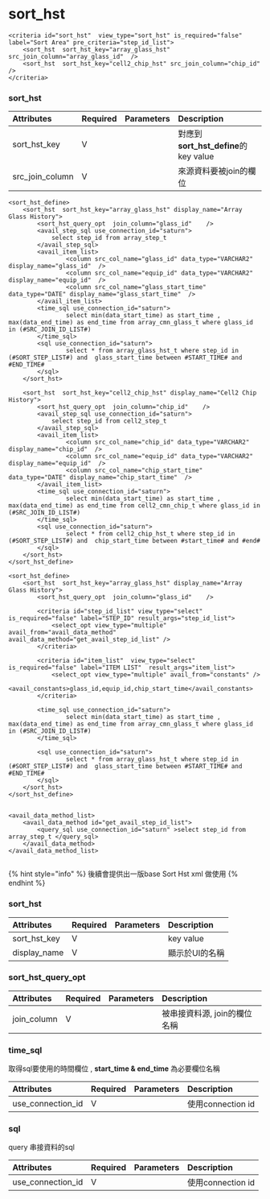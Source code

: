 # sort\_hst

```markup
<criteria id="sort_hst"  view_type="sort_hst" is_required="false" label="Sort Area" pre_criteria="step_id_list">
    <sort_hst  sort_hst_key="array_glass_hst" src_join_column="array_glass_id"  />
    <sort_hst  sort_hst_key="cell2_chip_hst" src_join_column="chip_id"  />
</criteria>
```

### sort\_hst

| Attributes | Required | Parameters | Description |
| :--- | :--- | :--- | :--- |
| sort\_hst\_key | V |  | 對應到**sort\_hst\_define**的key value |
| src\_join\_column | V |  | 來源資料要被join的欄位 |

```markup
<sort_hst_define>
    <sort_hst  sort_hst_key="array_glass_hst" display_name="Array Glass History">
        <sort_hst_query_opt  join_column="glass_id"    />
        <avail_step_sql use_connection_id="saturn">
            select step_id from array_step_t
        </avail_step_sql>
        <avail_item_list> 
                <column src_col_name="glass_id" data_type="VARCHAR2" display_name="glass_id"  />
                <column src_col_name="equip_id" data_type="VARCHAR2" display_name="equip_id"  />
                <column src_col_name="glass_start_time" data_type="DATE" display_name="glass_start_time"  />
        </avail_item_list>
        <time_sql use_connection_id="saturn">
                select min(data_start_time) as start_time , max(data_end_time) as end_time from array_cmn_glass_t where glass_id in (#SRC_JOIN_ID_LIST#) 
        </time_sql>
        <sql use_connection_id="saturn">
                select * from array_glass_hst_t where step_id in (#SORT_STEP_LIST#) and  glass_start_time between #START_TIME# and #END_TIME# 
        </sql>
    </sort_hst>

    <sort_hst  sort_hst_key="cell2_chip_hst" display_name="Cell2 Chip History">
        <sort_hst_query_opt  join_column="chip_id"    />
        <avail_step_sql use_connection_id="saturn">
            select step_id from cell2_step_t
        </avail_step_sql>
        <avail_item_list> 
                <column src_col_name="chip_id" data_type="VARCHAR2" display_name="chip_id"  />
                <column src_col_name="equip_id" data_type="VARCHAR2" display_name="equip_id"  />
                <column src_col_name="chip_start_time" data_type="DATE" display_name="chip_start_time"  />
        </avail_item_list>
        <time_sql use_connection_id="saturn">
                select min(data_start_time) as start_time , max(data_end_time) as end_time from cell2_cmn_chip_t where glass_id in (#SRC_JOIN_ID_LIST#) 
        </time_sql>
        <sql use_connection_id="saturn">
                select * from cell2_chip_hst_t where step_id in (#SORT_STEP_LIST#) and  chip_start_time between #start_time# and #end#
        </sql>
    </sort_hst>
</sort_hst_define>
```

```markup
<sort_hst_define>
    <sort_hst  sort_hst_key="array_glass_hst" display_name="Array Glass History">
        <sort_hst_query_opt  join_column="glass_id"    />
        
        <criteria id="step_id_list" view_type="select" is_required="false" label="STEP_ID" result_args="step_id_list">
            <select_opt view_type="multiple" avail_from="avail_data_method" avail_data_method="get_avail_step_id_list" />
        </criteria>
        
        <criteria id="item_list"  view_type="select" is_required="false" label="ITEM LIST"  result_args="item_list">
        	<select_opt view_type="multiple" avail_from="constants" />
        	<avail_constants>glass_id,equip_id,chip_start_time</avail_constants>
        </criteria>
        
        <time_sql use_connection_id="saturn">
                select min(data_start_time) as start_time , max(data_end_time) as end_time from array_cmn_glass_t where glass_id in (#SRC_JOIN_ID_LIST#) 
        </time_sql>
        
        <sql use_connection_id="saturn">
                select * from array_glass_hst_t where step_id in (#SORT_STEP_LIST#) and  glass_start_time between #START_TIME# and #END_TIME# 
        </sql>
    </sort_hst>
</sort_hst_define>


<avail_data_method_list>
    <avail_data_method id="get_avail_step_id_list">
        <query_sql use_connection_id="saturn" >select step_id from array_step_t </query_sql>
    </avail_data_method>
</avail_data_method_list>


```

{% hint style="info" %}
後續會提供出一版base Sort Hst xml 做使用
{% endhint %}

### sort\_hst

| Attributes | Required | Parameters | Description |
| :--- | :--- | :--- | :--- |
| sort\_hst\_key | V |  | key value |
| display\_name | V |  | 顯示於UI的名稱 |

### sort\_hst\_query\_opt

| Attributes | Required | Parameters | Description |
| :--- | :--- | :--- | :--- |
| join\_column | V |  | 被串接資料源, join的欄位名稱 |

### time\_sql

取得sql要使用的時間欄位 , **start\_time &  end\_time** 為必要欄位名稱

| Attributes | Required | Parameters | Description |
| :--- | :--- | :--- | :--- |
| use\_connection\_id | V |  | 使用connection id |

### sql

query 串接資料的sql 

| Attributes | Required | Parameters | Description |
| :--- | :--- | :--- | :--- |
| use\_connection\_id | V |  | 使用connection id |

